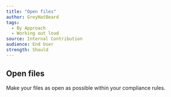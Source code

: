 ```yaml
---
title: "Open files"
author: GreyHatBeard
tags: 
  - By Approach
  - Working out loud
source: Internal Contribution
audience: End User
strength: Should
---
```

## Open files
Make your files as open as possible within your compliance rules.